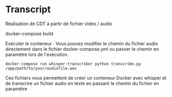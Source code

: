 # Transcript
Réalisation de CDT à partir de fichier video / audio

docker-compose build

Exécuter le conteneur :
Vous pouvez modifier le chemin du fichier audio directement dans le fichier docker-compose.yml ou passer le chemin en paramètre lors de l'exécution.

    docker-compose run whisper-transcriber python transcribe.py /app/path/to/your/audiofile.wav

Ces fichiers vous permettent de créer un conteneur Docker avec whisper et de transcrire un fichier audio en texte en passant le chemin du fichier en paramètre
